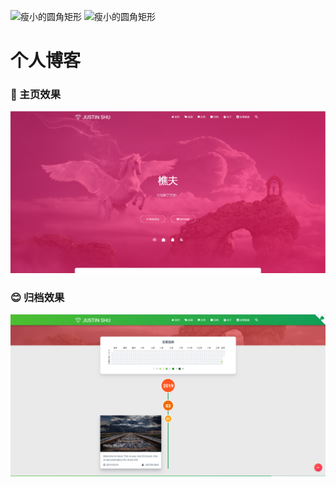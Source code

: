 ![瘦小的圆角矩形](https://img.shields.io/badge/language-html-brightgreen.svg?style=plastic)   ![瘦小的圆角矩形](https://img.shields.io/badge/tool-hexo-brightgreen.svg?style=plastic)
# 个人博客
### 🍓 主页效果
![index](https://github.com/Justinshu/my_statics/blob/master/justinshu_github_io/index.png?raw=true "首页效果图")
### 😊 归档效果
![archives](https://github.com/Justinshu/my_statics/blob/master/justinshu_github_io/archives.png?raw=true "归档效果图")
